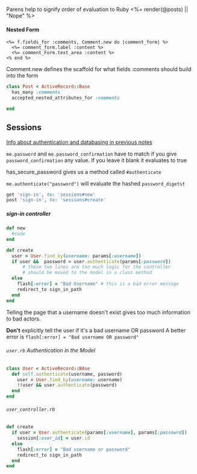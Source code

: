 Parens help to signify order of evaluation to Ruby
<%= render(@posts) || "Nope" %>

#### Nested Form ####

```erb
<%= f.fields_for :comments, Comment.new do |comment_form| %>
  <%= comment_form.label :content %>
  <%= comment_Form.text_area :content %>
<% end %>
```

Comment.new defines the scaffold for what fields :comments should build into the form

```ruby
class Post < ActiveRecord::Base
  has_many :comments
  accepted_nested_attributes_for :comments

end
```

Sessions
----------
[Info about authentication and databasing in previous notes](./25_login_and_authentication.md)

`me.password` and `me.password_confirmation` have to match if you give `password_confirmation` any value. If you leave it blank it evaluates to true

has_secure_password gives us a method called `#authenticate`

`me.authenticate("password")` will evaluate the hashed `password_digetst`

```ruby
get 'sign-in', to: 'sessions#new'
post 'sign-in', to: 'sessions#create'
```

##### sign-in controller #####

```ruby
def new
  #code
end

def create
  user = User.find_by(username: params[:username])
  if user &&  password = user.authenticate(params[:password])
      # these two lines are too much logic for the controller
      # should be moved to the model in a class method
  else
    flash[:error] = "Bad Username" # this is a bad error message
    redirect_to sign_in_path
  end
end
```

Telling the page that a username doesn't exist gives too much information to bad actors.

**Don't** explicitly tell the user if it's a bad username OR password
A better error is `flash[:error] = "Bad username OR password"`

###### `user.rb` Authentication in the Model

```ruby
class User < ActiveRecord::BAse
  def self.authenticate(username, password)
    user = User.find_by(username: username)
    !!user && user.authenticate(password)
  end
end
```

###### `user_controller.rb`

```ruby
def create
  if user = User.authenticate(params[:username], params[:passowrd])
    session[:user_id] = user.id
  else
    flash[:error] = "Bad username or password"
    redirect_to sign_in_path
  end
end
```

